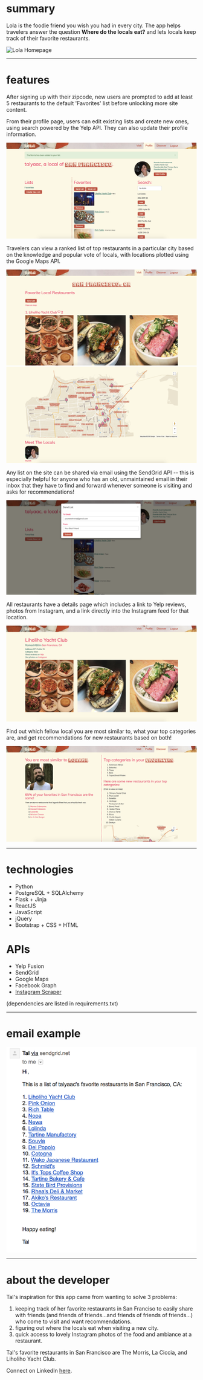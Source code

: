 # summary

Lola is the foodie friend you wish you had in every city.
The app helps travelers answer the question __Where do the locals eat?__ and lets
locals keep track of their favorite restaurants.

![Lola Homepage](/static/img/README/home.png)

***

# features

After signing up with their zipcode, new users are prompted to add at least
5 restaurants to the default 'Favorites' list before unlocking more site content.

From their profile page, users can edit existing lists and create new ones, using
search powered by the Yelp API. They can also update their profile information.

![Profile page](/static/img/README/profile.png)

Travelers can view a ranked list of top restaurants in a particular city based on
the knowledge and popular vote of locals, with locations plotted using the Google Maps
API.

![City page list](/static/img/README/city3.png)
![City page map](/static/img/README/city2.png)

Any list on the site can be shared via email using the SendGrid API -- this is
especially helpful for anyone who has an old, unmaintained email in their inbox
that they have to find and forward whenever someone is visiting and asks for recommendations!

![Email list](/static/img/README/email.png)

All restaurants have a details page which includes a link to Yelp reviews, photos from
Instagram, and a link directly into the Instagram feed for that location.

![Restaurant page](/static/img/README/restaurant.png)

Find out which fellow local you are most similar to, what your top categories are,
and get recommendations for new restaurants based on both!

![Discover page](/static/img/README/discover3.png)

***

# technologies

* Python
* PostgreSQL + SQLAlchemy
* Flask + Jinja
* ReactJS
* JavaScript
* jQuery
* Bootstrap + CSS + HTML

# APIs

* Yelp Fusion
* SendGrid
* Google Maps
* Facebook Graph
* [Instagram Scraper](https://github.com/rarcega/instagram-scraper)

(dependencies are listed in requirements.txt)

***

# email example

![Email example](/static/img/README/email2.png)

***

# about the developer

Tal's inspiration for this app came from wanting to solve 3 problems:

1. keeping track of her favorite restaurants in San Franciso to easily share
with friends (and friends of friends...and friends of friends of friends...) who
come to visit and want recommendations.
2. figuring out where the locals eat when visiting a new city.
3. quick access to lovely Instagram photos of the food and ambiance at a
restaurant.

Tal's favorite restaurants in San Francisco are The Morris, La Ciccia, and
Liholiho Yacht Club.

Connect on LinkedIn [here](https://www.linkedin.com/in/tal-yaacovi/).
